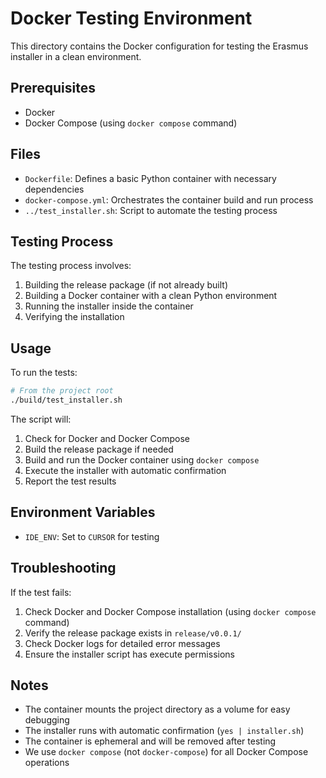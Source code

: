 # Docker Testing Environment

This directory contains the Docker configuration for testing the Erasmus installer in a clean environment.

## Prerequisites

- Docker
- Docker Compose (using `docker compose` command)

## Files

- `Dockerfile`: Defines a basic Python container with necessary dependencies
- `docker-compose.yml`: Orchestrates the container build and run process
- `../test_installer.sh`: Script to automate the testing process

## Testing Process

The testing process involves:

1. Building the release package (if not already built)
2. Building a Docker container with a clean Python environment
3. Running the installer inside the container
4. Verifying the installation

## Usage

To run the tests:

```bash
# From the project root
./build/test_installer.sh
```

The script will:
1. Check for Docker and Docker Compose
2. Build the release package if needed
3. Build and run the Docker container using `docker compose`
4. Execute the installer with automatic confirmation
5. Report the test results

## Environment Variables

- `IDE_ENV`: Set to `CURSOR` for testing

## Troubleshooting

If the test fails:

1. Check Docker and Docker Compose installation (using `docker compose` command)
2. Verify the release package exists in `release/v0.0.1/`
3. Check Docker logs for detailed error messages
4. Ensure the installer script has execute permissions

## Notes

- The container mounts the project directory as a volume for easy debugging
- The installer runs with automatic confirmation (`yes | installer.sh`)
- The container is ephemeral and will be removed after testing
- We use `docker compose` (not `docker-compose`) for all Docker Compose operations 